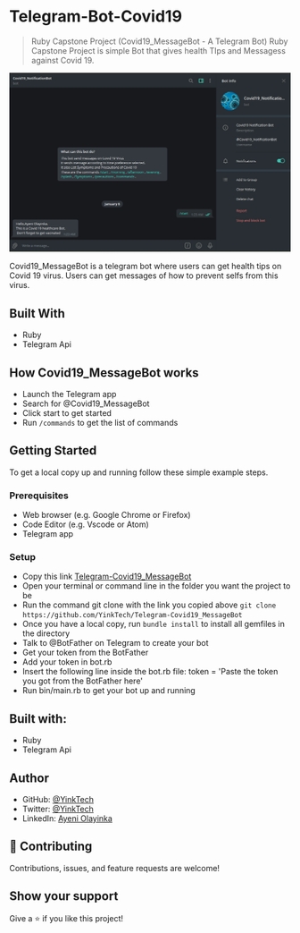 # Telegram-Bot-Covid19

> Ruby Capstone Project (Covid19_MessageBot - A Telegram Bot)
Ruby Capstone Project is simple Bot that gives health TIps and Messagess against Covid 19. 

![screenshot](img/picture.png)

Covid19_MessageBot is a telegram bot where users can get health tips on Covid 19 virus. Users can get messages of how to prevent selfs from this virus.

## Built With

- Ruby
- Telegram Api

## How Covid19_MessageBot works

- Launch the Telegram app
- Search for @Covid19_MessageBot
- Click start to get started
- Run `/commands` to get the list of commands


## Getting Started

To get a local copy up and running follow these simple example steps.

### Prerequisites

- Web browser (e.g. Google Chrome or Firefox)
- Code Editor (e.g. Vscode or Atom)
- Telegram app

### Setup

- Copy this link [Telegram-Covid19_MessageBot](https://github.com/YinkTech/Telegram-Covid19_MessageBot)
- Open your terminal or command line in the folder you want the project to be
- Run the command git clone with the link you copied above `git clone https://github.com/YinkTech/Telegram-Covid19_MessageBot`
- Once you have a local copy, run `bundle install` to install all gemfiles in the directory
- Talk to @BotFather on Telegram to create your bot
- Get your token from the BotFather
- Add your token in bot.rb
- Insert the following line inside the bot.rb file: token = 'Paste the token you got from the BotFather here'
- Run bin/main.rb to get your bot up and running

## Built with:
- Ruby
- Telegram Api

## Author

* GitHub: [@YinkTech](https://github.com/YinkTech)
* Twitter: [@YinkTech](https://twitter.com/YinkTech)
* LinkedIn: [Ayeni Olayinka](https://www.linkedin.com/in/ayeni-olayinka-726181134/)


## 🤝 Contributing

Contributions, issues, and feature requests are welcome!

## Show your support

Give a ⭐️ if you like this project!